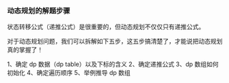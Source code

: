### 动态规划的解题步骤

状态转移公式（递推公式）是很重要的，但动态规划不仅仅只有递推公式。

对于动态规划问题，我们可以拆解如下五步，这五步搞清楚了，才能说把动态规划真的掌握了！

1、确定 dp 数据（dp table）以及下标的含义
2、确定递推公式
3、dp 数组如何初始化
4、确定遍历顺序
5、举例推导 dp 数组

